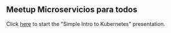 ## Meetup Microservicios para todos

Click [here](https://gitpitch.com/cmendible/kubernetes.samples/master?p=slides/meetups/2019_01_tnf#/) to start the "Simple Intro to Kubernetes" presentation.
